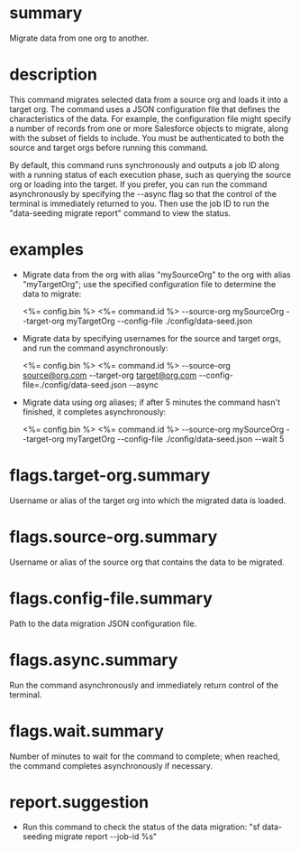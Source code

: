 # summary

Migrate data from one org to another.

# description

This command migrates selected data from a source org and loads it into a target org. The command uses a JSON configuration file that defines the characteristics of the data. For example, the configuration file might specify a number of records from one or more Salesforce objects to migrate, along with the subset of fields to include. You must be authenticated to both the source and target orgs before running this command.

By default, this command runs synchronously and outputs a job ID along with a running status of each execution phase, such as querying the source org or loading into the target. If you prefer, you can run the command asynchronously by specifying the --async flag so that the control of the terminal is immediately returned to you. Then use the job ID to run the "data-seeding migrate report" command to view the status.

# examples

- Migrate data from the org with alias "mySourceOrg" to the org with alias "myTargetOrg"; use the specified configuration file to determine the data to migrate:

  <%= config.bin %> <%= command.id %> --source-org mySourceOrg --target-org myTargetOrg --config-file ./config/data-seed.json

- Migrate data by specifying usernames for the source and target orgs, and run the command asynchronously:

  <%= config.bin %> <%= command.id %> --source-org source@org.com --target-org target@org.com --config-file=./config/data-seed.json --async

- Migrate data using org aliases; if after 5 minutes the command hasn't finished, it completes asynchronously:

  <%= config.bin %> <%= command.id %> --source-org mySourceOrg --target-org myTargetOrg --config-file ./config/data-seed.json --wait 5

# flags.target-org.summary

Username or alias of the target org into which the migrated data is loaded.

# flags.source-org.summary

Username or alias of the source org that contains the data to be migrated.

# flags.config-file.summary

Path to the data migration JSON configuration file.

# flags.async.summary

Run the command asynchronously and immediately return control of the terminal.

# flags.wait.summary

Number of minutes to wait for the command to complete; when reached, the command completes asynchronously if necessary.

# report.suggestion

- Run this command to check the status of the data migration: "sf data-seeding migrate report --job-id %s"
